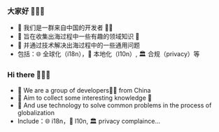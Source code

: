 ### 大家好  👋👋👋

- 🥳 我们是一群来自中国的开发者 👨‍💻‍
- 🎯 旨在收集出海过程中一些有趣的领域知识 📖
- 🔧 并通过技术解决出海过程中的一些通用问题
- 包括：🌐 全球化（i18n），📝 本地化（l10n）, 🏛 合规（privacy）等


### Hi there  👋👋👋

- 🥳 We are a group of developers👨‍💻‍ from China
- 🎯 Aim to collect some interesting knowledge 📖
- 🔧 And use technology to solve common problems in the process of globalization
- Include：🌐 i18n，📝 l10n, 🏛 privacy complaince...

<!--

Here are some ideas to get you started:

- 🔭 I’m currently working on ...
- 🌱 I’m currently learning ...
- 👯 I’m looking to collaborate on ...
- 🤔 I’m looking for help with ...
- 💬 Ask me about ...
- 📫 How to reach me: ...
- 😄 Pronouns: ...
- ⚡ Fun fact: ...
-->
